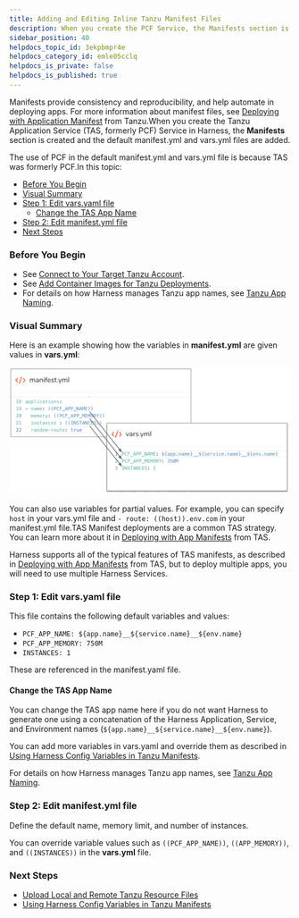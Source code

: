 ```yaml
---
title: Adding and Editing Inline Tanzu Manifest Files
description: When you create the PCF Service, the Manifests section is created and the default manifest.yml and vars.yml files are added.
sidebar_position: 40
helpdocs_topic_id: 3ekpbmpr4e
helpdocs_category_id: emle05cclq
helpdocs_is_private: false
helpdocs_is_published: true
---
```


Manifests provide consistency and reproducibility, and help automate in deploying apps. For more information about manifest files, see [Deploying with Application Manifest](https://docs.pivotal.io/pivotalcf/2-4/devguide/deploy-apps/manifest.html) from Tanzu.When you create the Tanzu Application Service (TAS, formerly PCF) Service in Harness, the **Manifests** section is created and the default manifest.yml and vars.yml files are added.

The use of PCF in the default manifest.yml and vars.yml file is because TAS was formerly PCF.In this topic:

* [Before You Begin](https://docs.harness.io/article/3ekpbmpr4e-adding-and-editing-inline-pcf-manifest-files#before_you_begin)
* [Visual Summary](https://docs.harness.io/article/3ekpbmpr4e-adding-and-editing-inline-pcf-manifest-files#visual_summary)
* [Step 1: Edit vars.yaml file](https://docs.harness.io/article/3ekpbmpr4e-adding-and-editing-inline-pcf-manifest-files#step_1_edit_vars_yaml_file)
	+ [Change the TAS App Name](https://docs.harness.io/article/3ekpbmpr4e-adding-and-editing-inline-pcf-manifest-files#change_the_tas_app_name)
* [Step 2: Edit manifest.yml file](https://docs.harness.io/article/3ekpbmpr4e-adding-and-editing-inline-pcf-manifest-files#step_2_edit_manifest_yml_file)
* [Next Steps](https://docs.harness.io/article/3ekpbmpr4e-adding-and-editing-inline-pcf-manifest-files#next_steps)

### Before You Begin

* See [Connect to Your Target Tanzu Account](/article/nh4afrhvkl).
* See [Add Container Images for Tanzu Deployments](/article/jxsna1a0mi).
* For details on how Harness manages Tanzu app names, see [Tanzu App Naming](/article/hzyz7oc5k9-tanzu-app-naming-with-harness).

### Visual Summary

Here is an example showing how the variables in **manifest.yml** are given values in **vars.yml**:

![](./static/adding-and-editing-inline-pcf-manifest-files-71.png)

You can also use variables for partial values. For example, you can specify `host` in your vars.yml file and `- route: ((host)).env.com` in your manifest.yml file.TAS Manifest deployments are a common TAS strategy. You can learn more about it in [Deploying with App Manifests](https://docs.pivotal.io/platform/application-service/2-7/devguide/deploy-apps/manifest.html) from TAS.

Harness supports all of the typical features of TAS manifests, as described in [Deploying with App Manifests](https://docs.pivotal.io/platform/application-service/2-7/devguide/deploy-apps/manifest.html) from TAS, but to deploy multiple apps, you will need to use multiple Harness Services.

### Step 1: Edit vars.yaml file

This file contains the following default variables and values:

* `PCF_APP_NAME: ${app.name}__${service.name}__${env.name}`
* `PCF_APP_MEMORY: 750M`
* `INSTANCES: 1`

These are referenced in the manifest.yaml file.

#### Change the TAS App Name

You can change the TAS app name here if you do not want Harness to generate one using a concatenation of the Harness Application, Service, and Environment names (`${app.name}__${service.name}__${env.name}`).

You can add more variables in vars.yaml and override them as described in [Using Harness Config Variables in Tanzu Manifests](/article/mutc1hz25o-using-harness-config-variables-in-pcf-manifests).

For details on how Harness manages Tanzu app names, see [Tanzu App Naming](/article/hzyz7oc5k9-tanzu-app-naming-with-harness).

### Step 2: Edit manifest.yml file

Define the default name, memory limit, and number of instances.

You can override variable values such as `((PCF_APP_NAME))`, `((APP_MEMORY))`, and `((INSTANCES))` in the **vars.yml** file.

### Next Steps

* [Upload Local and Remote Tanzu Resource Files](/article/i5jxqsbkt7-upload-local-and-remote-pcf-resource-files)
* [Using Harness Config Variables in Tanzu Manifests](/article/mutc1hz25o-using-harness-config-variables-in-pcf-manifests)


